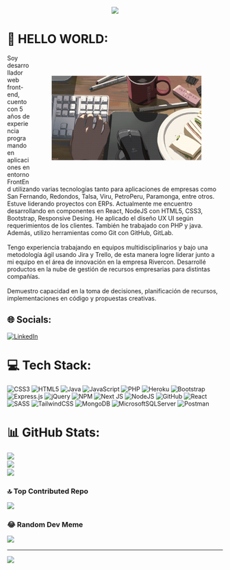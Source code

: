 <p align="center">
  <a href="https://github.com/DenverCoder1/readme-typing-svg"><img src="https://readme-typing-svg.herokuapp.com?lines=Computer+Science+Teacher;Full+Stack+Web+Developer;Freelancer;MERN+Stack+Developer;Always%20learning%20new%20things&center=true&width=380&height=45"></a>
</p>

# 💫 HELLO WORLD: 
<img align="right" style="margin: 50px;" src="https://github.com/gatodemontecristo/gatodemontecristo/blob/main/type.gif" alt="" width="350" heigth="350" />
Soy desarrollador web front-end, cuento con 5 años de experiencia programando en aplicaciones en entorno FrontEnd utilizando varias tecnologías tanto para aplicaciones de empresas como San Fernando, Redondos, Talsa, Viru, PetroPeru, Paramonga, entre otros. Estuve liderando proyectos con ERPs. Actualmente me encuentro desarrollando en componentes en React, NodeJS con HTML5, CSS3, Bootstrap, Responsive Desing. He aplicado el diseño UX UI según requerimientos de los clientes. También he trabajado con PHP y java. Además, utilizo herramientas como Git con GitHub, GitLab.<br><br>Tengo experiencia trabajando en equipos multidisciplinarios y bajo una metodología ágil usando Jira y Trello, de esta manera logre liderar junto a mi equipo en el área de innovación en la empresa Rivercon. Desarrollé productos en la nube de gestión de recursos empresarias para distintas compañías.<br><br>Demuestro capacidad en la toma de decisiones, planificación de recursos, implementaciones en código y propuestas creativas.


## 🌐 Socials:
[![LinkedIn](https://img.shields.io/badge/LinkedIn-%230077B5.svg?logo=linkedin&logoColor=white)](https://linkedin.com/in/https://www.linkedin.com/in/erick-dejo-vicente-b819601b6/) 

# 💻 Tech Stack:
![CSS3](https://img.shields.io/badge/css3-%231572B6.svg?style=for-the-badge&logo=css3&logoColor=white) ![HTML5](https://img.shields.io/badge/html5-%23E34F26.svg?style=for-the-badge&logo=html5&logoColor=white) ![Java](https://img.shields.io/badge/java-%23ED8B00.svg?style=for-the-badge&logo=java&logoColor=white) ![JavaScript](https://img.shields.io/badge/javascript-%23323330.svg?style=for-the-badge&logo=javascript&logoColor=%23F7DF1E) ![PHP](https://img.shields.io/badge/php-%23777BB4.svg?style=for-the-badge&logo=php&logoColor=white) ![Heroku](https://img.shields.io/badge/heroku-%23430098.svg?style=for-the-badge&logo=heroku&logoColor=white) ![Bootstrap](https://img.shields.io/badge/bootstrap-%23563D7C.svg?style=for-the-badge&logo=bootstrap&logoColor=white) ![Express.js](https://img.shields.io/badge/express.js-%23404d59.svg?style=for-the-badge&logo=express&logoColor=%2361DAFB) ![jQuery](https://img.shields.io/badge/jquery-%230769AD.svg?style=for-the-badge&logo=jquery&logoColor=white) ![NPM](https://img.shields.io/badge/NPM-%23000000.svg?style=for-the-badge&logo=npm&logoColor=white) ![Next JS](https://img.shields.io/badge/Next-black?style=for-the-badge&logo=next.js&logoColor=white) ![NodeJS](https://img.shields.io/badge/node.js-6DA55F?style=for-the-badge&logo=node.js&logoColor=white) ![GitHub](https://img.shields.io/badge/GitHub-%23121011.svg?style=for-the-badge&logo=github&logoColor=white) ![React](https://img.shields.io/badge/react-%2320232a.svg?style=for-the-badge&logo=react&logoColor=%2361DAFB) ![SASS](https://img.shields.io/badge/SASS-hotpink.svg?style=for-the-badge&logo=SASS&logoColor=white) ![TailwindCSS](https://img.shields.io/badge/tailwindcss-%2338B2AC.svg?style=for-the-badge&logo=tailwind-css&logoColor=white) ![MongoDB](https://img.shields.io/badge/MongoDB-%234ea94b.svg?style=for-the-badge&logo=mongodb&logoColor=white) ![MicrosoftSQLServer](https://img.shields.io/badge/Microsoft%20SQL%20Sever-CC2927?style=for-the-badge&logo=microsoft%20sql%20server&logoColor=white) ![Postman](https://img.shields.io/badge/Postman-FF6C37?style=for-the-badge&logo=postman&logoColor=white)
# 📊 GitHub Stats:
![](https://github-readme-stats.vercel.app/api?username=gatodemontecristo&theme=radical&hide_border=false&include_all_commits=false&count_private=false)<br/>
![](https://github-readme-streak-stats.herokuapp.com/?user=gatodemontecristo&theme=radical&hide_border=false)<br/>
![](https://github-readme-stats.vercel.app/api/top-langs/?username=gatodemontecristo&theme=radical&hide_border=false&include_all_commits=false&count_private=false&layout=compact)

### 🔝 Top Contributed Repo
![](https://github-contributor-stats.vercel.app/api?username=gatodemontecristo&limit=5&theme=dark&combine_all_yearly_contributions=true)

### 😂 Random Dev Meme
<img src='https://randommeme-five.vercel.app/' style="height: 400px;"/>

---
[![](https://visitcount.itsvg.in/api?id=gatodemontecristo&icon=0&color=0)](https://visitcount.itsvg.in)

<!-- Proudly created with GPRM ( https://gprm.itsvg.in ) -->
